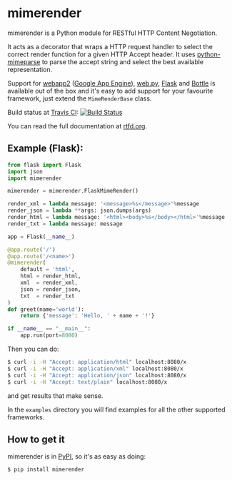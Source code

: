 # mimerender

mimerender is a Python module for RESTful HTTP Content Negotiation.

It acts as a decorator that wraps a HTTP request handler to select the correct render function for a given HTTP Accept header. It uses [python-mimeparse](https://github.com/dbtsai/python-mimeparse) to parse the accept string and select the best available representation.

Support for [webapp2](http://webapp-improved.appspot.com/) ([Google App Engine](https://developers.google.com/appengine/)), [web.py](http://webpy.org), [Flask](http://flask.pocoo.org) and [Bottle](http://bottlepy.org) is available out of the box and it's easy to add support for your favourite framework, just extend the `MimeRenderBase` class.

Build status at [Travis CI](http://travis-ci.org/): [![Build Status](https://secure.travis-ci.org/martinblech/mimerender.png)](http://travis-ci.org/martinblech/mimerender)

You can read the full documentation at [rtfd.org](http://mimerender.rtfd.org).

## Example (Flask):

```python
from flask import Flask
import json
import mimerender

mimerender = mimerender.FlaskMimeRender()

render_xml = lambda message: '<message>%s</message>'%message
render_json = lambda **args: json.dumps(args)
render_html = lambda message: '<html><body>%s</body></html>'%message
render_txt = lambda message: message

app = Flask(__name__)

@app.route('/')
@app.route('/<name>')
@mimerender(
    default = 'html',
    html = render_html,
    xml  = render_xml,
    json = render_json,
    txt  = render_txt
)
def greet(name='world'):
    return {'message': 'Hello, ' + name + '!'}

if __name__ == "__main__":
    app.run(port=8080)
```

Then you can do:

```sh
$ curl -i -H "Accept: application/html" localhost:8080/x
$ curl -i -H "Accept: application/xml" localhost:8080/x
$ curl -i -H "Accept: application/json" localhost:8080/x
$ curl -i -H "Accept: text/plain" localhost:8080/x
```

and get results that make sense.

In the `examples` directory you will find examples for all the other supported frameworks.

## How to get it

mimerender is in [PyPI](http://pypi.python.org/pypi/mimerender), so it's as easy as doing:

```sh
$ pip install mimerender
```
